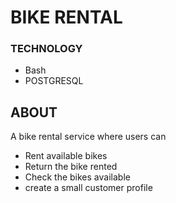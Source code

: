 # BIKE RENTAL

### TECHNOLOGY
- Bash
- POSTGRESQL

## ABOUT
A bike rental service where users can
- Rent available bikes
- Return the bike rented 
- Check the bikes available
- create a small customer profile